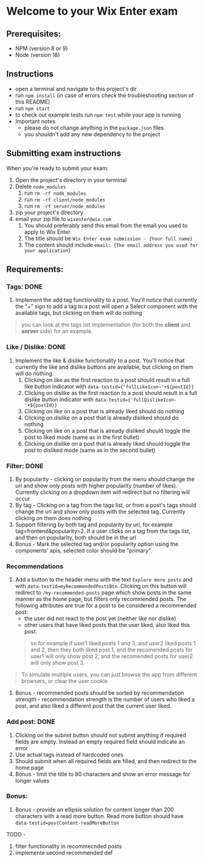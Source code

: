 # Welcome to your Wix Enter exam
## Prerequisites:
- NPM (version 8 or 9)
- Node (version 18)

## Instructions
- open a terminal and navigate to this project's dir
- run `npm install` (in case of errors check the troubleshooting section of this README)
- run `npm start`
- to check out example tests run `npm test` while your app is running
- Important notes
  - please do not change anything in the `package.json` files
  - you shouldn't add any new dependency to the project

## Submitting exam instructions
When you're ready to submit your exam:
1. Open the project's directory in your terminal
2. Delete `node_modules`
   1. run `rm -rf node_modules`
   2. run `rm -rf client/node_modules`
   3. run `rm -rf server/node_modules`
3. zip your project's directory
4. email your zip file to `wixenter@wix.com`
   1. You should preferably send this email from the email you used to apply to Wix Enter
   2. The title should be `Wix Enter exam submission - {Your full name}`
   3. The content should include `email: {The email address you used for your application}`



## Requirements:
### Tags:  DONE
1. Implement the add tag functionality to a post. You'll notice that currently the “+” sign to add a tag to a post will open a Select component with the available tags, but clicking on them will do nothing
> you can look at the tags list implementation (for both the **client** and **server** side) for an example.  

### Like / Dislike: DONE
1. Implement the like & dislike functionality to a post. You'll notice that currently the like and dislike buttons are available, but clicking on them will do nothing.
   1. Clicking on like as the first reaction to a post should result in a full like button indicator with `data-testid={'fullLikeIcon-'+${postId}}`
   2. Clicking on dislike as the first reaction to a post should result in a full dislike button indicator with `data-testid={'fullDislikeIcon-'+${postId}}`
   3. Clicking on like on a post that is already liked should do nothing
   4. Clicking on dislike on a post that is already disliked should do nothing
   5. Clicking on like on a post that is already disliked should toggle the post to liked mode (same as in the first bullet)
   6. Clicking on dislike on a post that is already liked should toggle the post to disliked mode (same as in the second bullet)


### Filter: DONE
1. By popularity - clicking on popularity from the menu should change the url and show only posts with higher popularity (number of likes). Currently clicking on a dropdown item will redirect but no filtering will occur
2. By tag - Clicking on a tag from the tags list, or from a post's tags should change the url and show only posts with the selected tag. Currently clicking on them does nothing
3. Support filtering by both tag and popularity by url, for example tag=frontend&popularity=2. If a user clicks on a tag from the tags list, and then on popularity, both should be in the url
4. Bonus - Mark the selected tag and/or popularity option using the components' apis, selected color should be "primary".

### Recommendations
1. Add a button to the header menu with the text `Explore more posts` and with `data-testid=myRecommendedPostsBtn`. Clicking on this button will redirect to `/my-recommended-posts` page which show posts in the same manner as the home page, but filters only recommended posts. The following attributes are true for a post to be considered a recommended post:
   - the user did not react to the post yet (neither like nor dislike)
   - other users that have liked posts that the user liked, also liked this post.
   > so for example if user1 liked posts 1 and 3, and user2 liked posts 1 and 2, then they both liked post 1, and the recomended posts for user1 will only show post 2, and the recomended posts for user2 will only show post 3.
> To simulate multiple users, you can just browse the app from different browsers, or clear the user cookie
1. Bonus - recommended posts should be sorted by recommendation strength - recommendation strength is the number of users who liked a post, and also liked a different post that the current user liked.

### Add post: DONE
1. Clicking on the submit button should not submit anything if required fields are empty. Instead an empty required field should indicate an error
2. Use actual tags instead of hardcoded ones
3. Should submit when all required fields are filled, and then redirect to the home page
4. Bonus - limit the title to 80 characters and show an error message for longer values

### Bonus:
1. Bonus - provide an ellipsis solution for content longer than 200 characters with a read more button. Read more button should have `data-testid=postContent-readMoreButton`


TODO -
1. filter functionality in recommecnded posts
2. implemente second recommended def